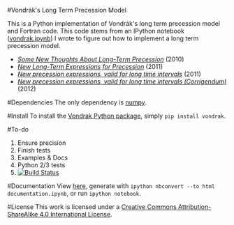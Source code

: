 #Vondrák's Long Term Precession Model

This is a Python implementation of Vondrák's long term precession model and Fortran code. This code stems from an IPython notebook ([vondrak.ipynb](http://nbviewer.ipython.org/github/digitalvapor/asterisms/blob/master/notebooks/vondrak.ipynb)) I wrote to figure out how to implement a long term precession model.

* *[Some New Thoughts About Long-Term Precession](http://syrte.obspm.fr/jsr/journees2010/pdf/Vondrak.pdf)* (2010)
* *[New Long-Term Expressions for Precession](http://syrte.obspm.fr/jsr/journees2011/pdf/vondrak.pdf)* (2011)
* *[New precession expressions, valid for long time intervals](http://www.aanda.org/articles/aa/pdf/2011/10/aa17274-11.pdf)* (2011)
* *[New precession expressions, valid for long time intervals (Corrigendum)](http://www.aanda.org/articles/aa/abs/2012/05/aa17274e-11/aa17274e-11.html)* (2012)

#Dependencies
The only dependency is [numpy](https://github.com/numpy/numpy).

#Install
To install the [Vondrak Python package](https://pypi.python.org/pypi/vondrak), simply `pip install vondrak`.

#To-do
1. Ensure precision
2. Finish tests
3. Examples & Docs
4. Python 2/3 tests
5. [![Build Status](https://travis-ci.org/digitalvapor/vondrak.svg)](https://travis-ci.org/digitalvapor/vondrak)

#Documentation
View [here](http://nbviewer.ipython.org/github/digitalvapor/vondrak/blob/master/vondrak/docs/documentation.ipynb), generate with `ipython nbconvert --to html documentation.ipynb`, or run `ipython notebook`.

#License
This work is licensed under a [Creative Commons Attribution-ShareAlike 4.0 International License](http://creativecommons.org/licenses/by-sa/4.0/).
